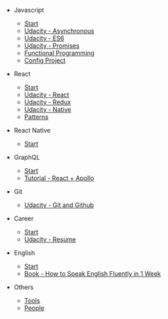 * Javascript

  * [Start](javascript/javascript-start.md)
  * [Udacity - Asynchronous](javascript/udacity-asynchronous.md)
  * [Udacity - ES6](javascript/udacity-es6.md)
  * [Udacity - Promises](javascript/udacity-promises.md)
  * [Functional Programming](javascript/fp.md)
  * [Config Project](javascript/config-project.md)

* React

  * [Start](react/react-start.md)
  * [Udacity - React](react/udacity-1-react.md)
  * [Udacity - Redux](react/udacity-2-redux.md)
  * [Udacity - Native](react/udacity-3-native.md)
  * [Patterns](react/react-patterns.md)

* React Native

  * [Start](react-native/react-native-start.md)

* GraphQL

  * [Start](graphql/graphql-start.md)
  * [Tutorial - React + Apollo](graphql/tutorial-graphql-apollo-react.md)

* Git

  * [Udacity - Git and Github](git/udacity-git-github.md)

* Career

  * [Start](career/career-start.md)
  * [Udacity - Resume](career/udacity-resume.md)

* English

  * [Start](english/english-start.md)
  * [Book - How to Speak English Fluently in 1 Week](english/book-fluently-a-week.md)

* Others

  * [Tools](others/tools.md)
  * [People](others/people.md)


